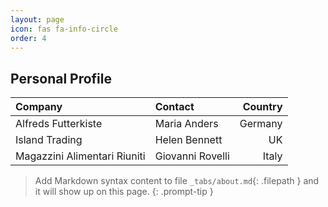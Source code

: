 ```yaml
---
layout: page
icon: fas fa-info-circle
order: 4
---
```


## Personal Profile

| Company                      | Contact          | Country |
|:-----------------------------|:-----------------|--------:|
| Alfreds Futterkiste          | Maria Anders     | Germany |
| Island Trading               | Helen Bennett    | UK      |
| Magazzini Alimentari Riuniti | Giovanni Rovelli | Italy   |


> Add Markdown syntax content to file `_tabs/about.md`{: .filepath } and it will show up on this page.
{: .prompt-tip }
